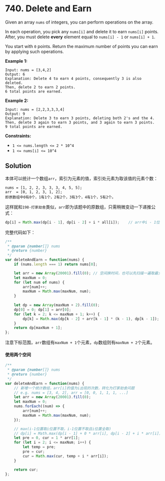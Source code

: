 # 740. Delete and Earn

Given an array `nums` of integers, you can perform operations on the array.

In each operation, you pick any `nums[i]` and delete it to earn `nums[i]` points. After, you must delete **every** element equal to `nums[i] - 1` or `nums[i] + 1`.

You start with `0` points. Return the maximum number of points you can earn by applying such operations.

 

**Example 1:**

```
Input: nums = [3,4,2]
Output: 6
Explanation: Delete 4 to earn 4 points, consequently 3 is also deleted.
Then, delete 2 to earn 2 points.
6 total points are earned.
```

**Example 2:**

```
Input: nums = [2,2,3,3,3,4]
Output: 9
Explanation: Delete 3 to earn 3 points, deleting both 2's and the 4.
Then, delete 3 again to earn 3 points, and 3 again to earn 3 points.
9 total points are earned.
```

 

**Constraints:**

- `1 <= nums.length <= 2 * 10^4`
- `1 <= nums[i] <= 10^4`

## Solution

本体可以统计一个数组`arr`，索引为元素的值，索引处元素为取该值的元素个数：

```
nums = [1, 2, 2, 3, 3, 3, 4, 5, 5];
arr  = [0, 1, 2, 3, 1, 2];
即原数组中0有0个，1有1个，2有2个，3有3个，4有1个，5有2个。
```

这样就和`198-打家劫舍`类似，`arr`即为该题中的原数组，只需稍微变动一下递推公式：

```js
dp[i] = Math.max(dp[i - 1], dp[i - 2] + i * all[i]);	// arr中i - 1位置元素不取，则i位置的元素必须全取
```

完整代码如下：

```js
/**
 * @param {number[]} nums
 * @return {number}
 */
var deleteAndEarn = function(nums) {
    if (nums.length === 1) return nums[0];

    let arr = new Array(20001).fill(0);	// 空间换时间，也可以先扫描一遍取最大值
    let maxNum = 0;
    for (let num of nums) {
        arr[num]++;
        maxNum = Math.max(maxNum, num);
    }
    
    let dp = new Array(maxNum + 2).fill(0);
    dp[0] = 0; dp[1] = arr[0];
    for (let k = 2; k <= maxNum + 1; k++) {
        dp[k] = Math.max(dp[k - 2] + arr[k - 1] * (k - 1), dp[k - 1]);
    }
    return dp[maxNum + 1];
};
```

注意下标范围，`arr`数组有`maxNum + 1`个元素，`dp`数组则有`maxNum + 2`个元素。

#### 使用两个空间

```js
/**
 * @param {number[]} nums
 * @return {number}
 */
var deleteAndEarn = function(nums) {
    // 新增一个统计数组，arr[i]的值为i出现的次数，转化为打家劫舍问题
    // e.g. nums = [3, 4, 2], arr = [0, 0, 1, 1, 1, ...]
    let arr = new Array(20001).fill(0);
    let maxNum = 0;
    nums.forEach((num) => {
        arr[num]++;
        maxNum = Math.max(maxNum, num);
    });

    // max(i-1位置取i位置不取，i-1位置不取且i位置全取)
    // dp[i] = Math.max(dp[i - 1] + 0 * arr[i], dp[i - 2] + i * arr[i])
    let pre = 0, cur = 1 * arr[1];
    for (let i = 2; i <= maxNum; i++) {
        let temp = pre;
        pre = cur;
        cur = Math.max(cur, temp + i * arr[i]);
    }

    return cur;
};
```

